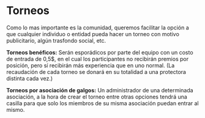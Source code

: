 # Torneos

Como lo mas importante es la comunidad, queremos facilitar la opción a que cualquier individuo o entidad pueda hacer un torneo con motivo publicitario, algún trasfondo social, etc.&#x20;

**Torneos benéficos:** Serán esporádicos por parte del equipo con un costo de entrada de 0,5$, en el cual los participantes no recibirán premios por posición, pero sí recibirán más experiencia que en uno normal. (La recaudación de cada torneo se donará en su totalidad a una protectora distinta cada vez.)

**Torneos por asociación de galgos:** Un administrador de una determinada asociación, a la hora de crear el torneo entre otras opciones tendrá una casilla para que solo los miembros de su misma asociación puedan entrar al mismo.
